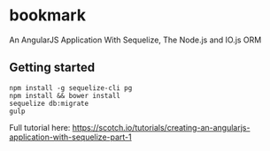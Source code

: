 # bookmark

An AngularJS Application With Sequelize, The Node.js and IO.js ORM


## Getting started

```
npm install -g sequelize-cli pg
npm install && bower install
sequelize db:migrate
gulp
```

Full tutorial here: https://scotch.io/tutorials/creating-an-angularjs-application-with-sequelize-part-1

